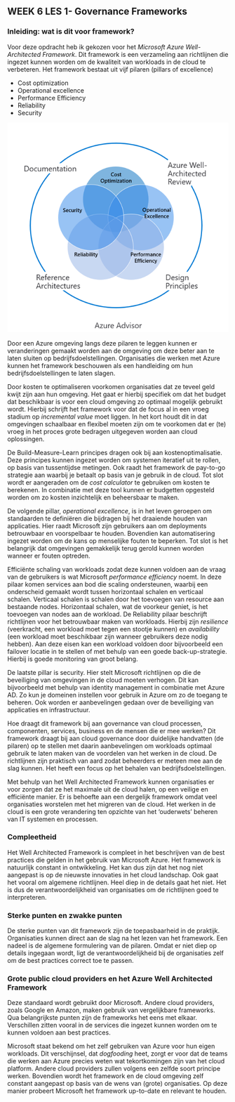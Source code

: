 ## WEEK 6 LES 1- Governance Frameworks

### Inleiding: wat is dit voor framework?
Voor deze opdracht heb ik gekozen voor het _Microsoft Azure Well-Architected Framework_. Dit framework is een verzameling aan richtlijnen die ingezet kunnen worden om de kwaliteit van workloads in de cloud te verbeteren. Het framework bestaat uit vijf pilaren (pillars of excellence)

* Cost optimization
* Operational excellence
* Performance Efficiency
* Reliability 
* Security

![Screenshot](waf.png)

Door een Azure omgeving langs deze pilaren te leggen kunnen er veranderingen gemaakt worden aan de omgeving om deze beter aan te laten sluiten op bedrijfsdoelstellingen. Organisaties die werken met Azure kunnen het framework beschouwen als een handleiding om hun bedrijfsdoelstellingen te laten slagen.

Door kosten te optimaliseren voorkomen organisaties dat ze teveel geld kwijt zijn aan hun omgeving. Het gaat er hierbij specifiek om dat het budget dat beschikbaar is voor een cloud omgeving zo optimaal mogelijk gebruikt wordt. Hierbij schrijft het framework voor dat de focus al in een vroeg stadium op _incremental value_ moet liggen. In het kort houdt dit in dat omgevingen schaalbaar en flexibel moeten zijn om te voorkomen dat er (te) vroeg in het proces grote bedragen uitgegeven worden aan cloud oplossingen. 

De Build-Measure-Learn principes dragen ook bij aan kostenoptimalisatie. Deze principes kunnen ingezet worden om systemen iteratief uit te rollen, op basis van tussentijdse metingen. Ook raadt het framework de pay-to-go strategie aan waarbij je betaalt op basis van je gebruik in de cloud. Tot slot wordt er aangeraden om de _cost calculator_ te gebruiken om kosten te berekenen. In combinatie met deze tool kunnen er budgetten opgesteld worden om zo kosten inzichtelijk en beheersbaar te maken.

De volgende pillar, _operational excellence_, is in het leven geroepen om standaarden te definiëren die bijdragen bij het draaiende houden van applicaties. Hier raadt Microsoft zijn gebruikers aan om deployments betrouwbaar en voorspelbaar te houden. Bovendien kan automatisering ingezet worden om de kans op menselijke fouten te beperken. Tot slot is het belangrijk dat omgevingen gemakkelijk terug gerold kunnen worden wanneer er fouten optreden.

Efficiënte schaling van workloads zodat deze kunnen voldoen aan de vraag van de gebruikers is wat Microsoft _performance efficiency_ noemt. In deze pilaar komen services aan bod die scaling ondersteunen, waarbij een onderscheid gemaakt wordt tussen horizontaal schalen en verticaal schalen. Verticaal schalen is schalen door het toevoegen van resource aan bestaande nodes. Horizontaal schalen, wat de voorkeur geniet, is het toevoegen van nodes aan de workload. 
De Reliability pilaar beschrijft richtlijnen voor het betrouwbaar maken van workloads. Hierbij zijn _resilience_ (veerkracht, een workload moet tegen een stootje kunnen) en _availability_ (een workload moet beschikbaar zijn wanneer gebruikers deze nodig hebben). Aan deze eisen kan een workload voldoen door bijvoorbeeld een failover locatie in te stellen of met behulp van een goede back-up-strategie. Hierbij is goede monitoring van groot belang. 

De laatste pillar is security. Hier stelt Microsoft richtlijnen op die de beveiliging van omgevingen in de cloud moeten verhogen. Dit kan bijvoorbeeld met behulp van identity management in combinatie met Azure AD. Zo kun je domeinen instellen voor gebruik in Azure om zo de toegang te beheren. Ook worden er aanbevelingen gedaan over de beveiliging van applicaties en infrastructuur. 

Hoe draagt dit framework bij aan governance van cloud processen, componenten, services, business en de mensen die er mee werken?
Dit framework draagt bij aan cloud governance door duidelijke handvatten (de pilaren) op te stellen met daarin aanbevelingen om workloads optimaal gebruik te laten maken van de voordelen van het werken in de cloud. De richtlijnen zijn praktisch van aard zodat beheerders er meteen mee aan de slag kunnen. Het heeft een focus op het behalen van bedrijfsdoelstellingen.

Met behulp van het Well Architected Framework kunnen organisaties er voor zorgen dat ze het maximale uit de cloud halen, op een veilige en efficiënte manier. Er is behoefte aan een dergelijk framework omdat veel organisaties worstelen met het migreren van de cloud. Het werken in de cloud is een grote verandering ten opzichte van het ‘ouderwets’ beheren van IT systemen en processen.

### Compleetheid
Het Well Architected Framework is compleet in het beschrijven van de best practices die gelden in het gebruik van Microsoft Azure. Het framework is natuurlijk constant in ontwikkeling. Het kan dus zijn dat het nog niet aangepast is op de nieuwste innovaties in het cloud landschap. Ook gaat het vooral om algemene richtlijnen. Heel diep in de details gaat het niet. Het is dus de verantwoordelijkheid van organisaties om de richtlijnen goed te interpreteren.

### Sterke punten en zwakke punten
De sterke punten van dit framework zijn de toepasbaarheid in de praktijk. Organisaties kunnen direct aan de slag na het lezen van het framework. Een nadeel is de algemene formulering van de pilaren. Omdat er niet diep op details ingegaan wordt, ligt de verantwoordelijkheid bij de organisaties zelf om de best practices correct toe te passen. 

### Grote public cloud providers en het Azure Well Architected Framework

Deze standaard wordt gebruikt door Microsoft. Andere cloud providers, zoals Google en Amazon, maken gebruik van vergelijkbare frameworks. Qua belangrijkste punten zijn de frameworks het eens met elkaar. Verschillen zitten vooral in de services die ingezet kunnen worden om te kunnen voldoen aan best practices. 

Microsoft staat bekend om het zelf gebruiken van Azure voor hun eigen workloads. Dit verschijnsel, dat _dogfooding_ heet, zorgt er voor dat de teams die werken aan Azure precies weten wat tekortkomingen zijn van het cloud platform. Andere cloud providers zullen volgens een zelfde soort principe werken. Bovendien wordt het framework en de cloud omgeving zelf constant aangepast op basis van de wens van (grote) organisaties. Op deze manier probeert Microsoft het framework up-to-date en relevant te houden. 
